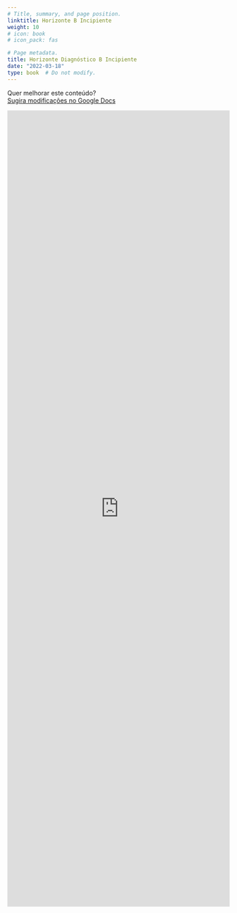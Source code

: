 ```yaml
---
# Title, summary, and page position.
linktitle: Horizonte B Incipiente
weight: 10
# icon: book
# icon_pack: fas

# Page metadata.
title: Horizonte Diagnóstico B Incipiente
date: "2022-03-18"
type: book  # Do not modify.
---
```


Quer melhorar este conteúdo?<br>
[<i class="fa fa-edit" aria-hidden="true"></i> Sugira modificações no Google Docs][edit]

[edit]: https://docs.google.com/document/d/1jNv-G38OKfjThHiuyYMDjWs7E1Nbg6IY36zqr9-8wV0/edit?usp=sharing

<iframe frameborder="0" style="width: 100%; height: 1800px" src="https://docs.google.com/document/d/e/2PACX-1vQIOTd0R77ZQE7Kbd2-KZ-le7alxTIh_Ga6i5xb6TB2wEoi2hHtHmVUa3PYf-qPCSV72a1pvWbbLLC3/pub?embedded=true"></iframe>
